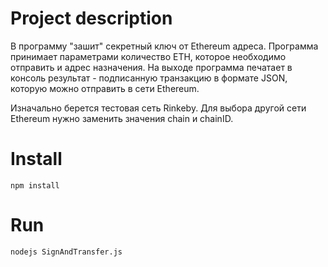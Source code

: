 # **Project description**

В программу "зашит" секретный ключ от Ethereum адреса. Программа принимает параметрами количество ETH, которое необходимо отправить и адрес назначения. На выходе программа печатает в консоль результат - подписанную транзакцию в формате JSON, которую можно отправить в сети Ethereum.

Изначально берется тестовая сеть Rinkeby. Для выбора другой сети Ethereum нужно заменить значения chain и chainID.

# **Install**

`npm install`

# **Run**

`nodejs SignAndTransfer.js`
